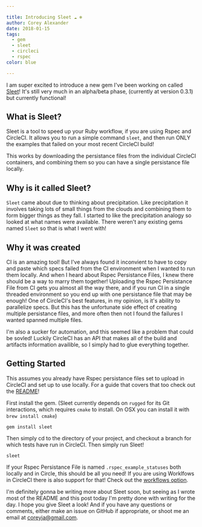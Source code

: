```yaml
---

title: Introducing Sleet ☁️ ❄️
author: Corey Alexander
date: 2018-01-15
tags:
  - gem
  - sleet
  - circleci
  - rspec
color: blue

---
```


I am super excited to introduce a new gem I've been working on called [Sleet](https://github.com/coreyja/sleet)! It's still very much in an alpha/beta phase, (currently at version 0.3.1) but currently functional!

## What is Sleet?

Sleet is a tool to speed up your Ruby workflow, if you are using Rspec and CircleCI. It allows you to run a simple command `sleet`, and then run ONLY the examples that failed on your most recent CircleCI build!

This works by downloading the persistance files from the individual CircleCI containers, and combining them so you can have a single persistance file locally.

## Why is it called Sleet?

`Sleet` came about due to thinking about precipitation. Like precipitation it involves taking lots of small things from the clouds and combining them to form bigger things as they fall. I started to like the precipitation analogy so looked at what names were available. There weren't any existing gems named `Sleet` so that is what I went with!

## Why it was created

CI is an amazing tool! But I've always found it inconvient to have to copy and paste which specs failed from the CI environment when I wanted to run them locally. And when I heard about Rspec Persistance Files, I knew there should be a way to marry them together! Uploading the Rspec Persistance File from CI gets you almost all the way there, and if you run CI in a single threaded environment so you end up with one persistance file that may be enough! One of CircleCI's best features, in my opinion, is it's ability to parallelize specs. But this has the unfortunate side effect of creating multiple persistance files, and more often then not I found the failures I wanted spanned multiple files.

I'm also a sucker for automation, and this seemed like a problem that could be sovled! Luckily CircleCI has an API that makes all of the build and artifacts information availible, so I simply had to glue everything together.

## Getting Started

This assumes you already have Rspec persistance files set to upload in CircleCI and set up to use locally. For a guide that covers that too check out the [README](https://github.com/coreyja/sleet#getting-started)!

First install the gem.
(Sleet currently depends on `rugged` for its Git interactions, which requires `cmake` to install. On OSX you can install it with `brew install cmake`)

```
gem install sleet
```

Then simply cd to the directory of your project, and checkout a branch for which tests have run in CircleCI. Then simply run Sleet!

```
sleet
```

If your Rspec Persistance File is named `.rspec_example_statuses` both locally and in Circle, this should be all you need! If you are using Worklfows in CircleCI there is also support for that! Check out the [workflows option](https://github.com/coreyja/sleet#workflows).

I'm definitely gonna be writing more about Sleet soon, but seeing as I wrote most of the README and this post today I'm pretty done with writing for the day. I hope you give Sleet a look! And if you have any questions or comments, either make an issue on GitHub if appropriate, or shoot me an email at [coreyja@gmail.com](mailto:coreyja@gmail.com).
